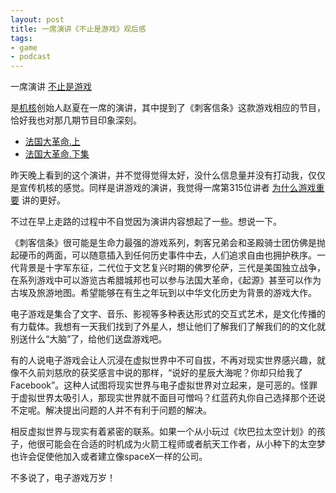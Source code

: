 ```yaml
---
layout: post
title: 一席演讲《不止是游戏》观后感
tags:
- game
- podcast
---
```


一席演讲 [不止是游戏](https://www.yixi.tv/#/speech/detail?id=710)

是[机核](https://www.gcores.com/)创始人赵夏在一席的演讲，其中提到了《刺客信条》这款游戏相应的节目，恰好我也对那几期节目印象深刻。

-   [法国大革命.上](https://www.gcores.com/radios/14417)
-   [法国大革命.下集](https://www.gcores.com/radios/14431)

昨天晚上看到的这个演讲，并不觉得觉得太好，没什么信息量并没有打动我，仅仅是宣传机核的感觉。同样是讲游戏的演讲，我觉得一席第315位讲者 [为什么游戏重要](https://www.yixi.tv/#/speech/detail?id=344) 讲的更好。

不过在早上走路的过程中不自觉因为演讲内容想起了一些。想说一下。

《刺客信条》很可能是生命力最强的游戏系列，刺客兄弟会和圣殿骑士团仿佛是抛起硬币的两面，可以随意插入到任何历史事件中去，人们追求自由也拥护秩序。一代背景是十字军东征，二代位于文艺复兴时期的佛罗伦萨，三代是美国独立战争，在系列游戏中可以游览古希腊城邦也可以参与法国大革命，《起源》甚至可以作为古埃及旅游地图。希望能够在有生之年玩到以中华文化历史为背景的游戏大作。

电子游戏是集合了文字、音乐、影视等多种表达形式的交互式艺术，是文化传播的有力载体。我想有一天我们找到了外星人，想让他们了解我们了解我们的的文化就别送什么“大脑”了，给他们送盘游戏吧。

有的人说电子游戏会让人沉浸在虚拟世界中不可自拔，不再对现实世界感兴趣，就像不久前刘慈欣的获奖感言中说的那样，“说好的星辰大海呢？你却只给我了Facebook”。这种人试图将现实世界与电子虚拟世界对立起来，是可恶的。怪罪于虚拟世界太吸引人，那现实世界就不面目可憎吗？红蓝药丸你自己选择那个还说不定呢。解决提出问题的人并不有利于问题的解决。

相反虚拟世界与现实有着紧密的联系。如果一个从小玩过《坎巴拉太空计划》的孩子，他很可能会在合适的时机成为火箭工程师或者航天工作者，从小种下的太空梦也许会促使他加入或者建立像spaceX一样的公司。

不多说了，电子游戏万岁！